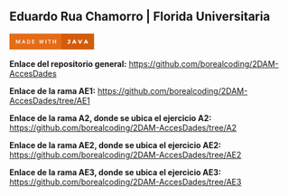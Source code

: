 ## Eduardo Rua Chamorro | Florida Universitaria
<a href="https://forthebadge.com/generator/"><img src="https://github.com/borealcoding/2DAM-AccesDades/blob/master/made-with-java.svg" width="150" alt="Make with Java"></a>

**Enlace del repositorio general:** https://github.com/borealcoding/2DAM-AccesDades

**Enlace de la rama AE1:** https://github.com/borealcoding/2DAM-AccesDades/tree/AE1

**Enlace de la rama A2, donde se ubica el ejercicio A2:** https://github.com/borealcoding/2DAM-AccesDades/tree/A2

**Enlace de la rama AE2, donde se ubica el ejercicio AE2:** https://github.com/borealcoding/2DAM-AccesDades/tree/AE2

**Enlace de la rama AE3, donde se ubica el ejercicio AE3:** https://github.com/borealcoding/2DAM-AccesDades/tree/AE3
